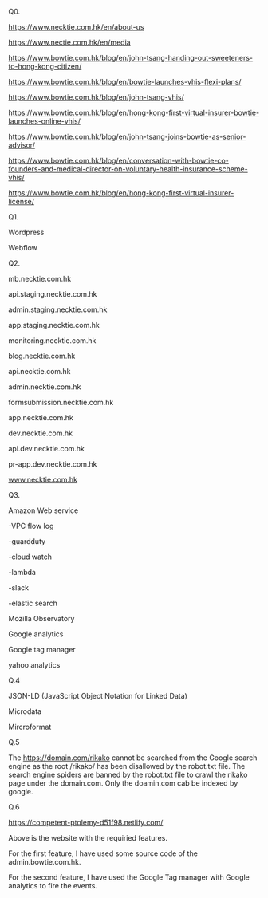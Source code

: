 Q0.

https://www.necktie.com.hk/en/about-us

https://www.nectie.com.hk/en/media

https://www.bowtie.com.hk/blog/en/john-tsang-handing-out-sweeteners-to-hong-kong-citizen/

https://www.bowtie.com.hk/blog/en/bowtie-launches-vhis-flexi-plans/

https://www.bowtie.com.hk/blog/en/john-tsang-vhis/

https://www.bowtie.com.hk/blog/en/hong-kong-first-virtual-insurer-bowtie-launches-online-vhis/

https://www.bowtie.com.hk/blog/en/john-tsang-joins-bowtie-as-senior-advisor/

https://www.bowtie.com.hk/blog/en/conversation-with-bowtie-co-founders-and-medical-director-on-voluntary-health-insurance-scheme-vhis/

https://www.bowtie.com.hk/blog/en/hong-kong-first-virtual-insurer-license/



Q1.

Wordpress

Webflow

Q2.

mb.necktie.com.hk

api.staging.necktie.com.hk

admin.staging.necktie.com.hk

app.staging.necktie.com.hk

monitoring.necktie.com.hk

blog.necktie.com.hk

api.necktie.com.hk

admin.necktie.com.hk

formsubmission.necktie.com.hk

app.necktie.com.hk

dev.necktie.com.hk

api.dev.necktie.com.hk

pr-app.dev.necktie.com.hk

www.necktie.com.hk

Q3.
 
Amazon Web service

-VPC flow log

-guardduty

-cloud watch

-lambda

-slack

-elastic search

Mozilla Observatory

Google analytics

Google tag manager

yahoo analytics

Q.4

JSON-LD (JavaScript Object Notation for Linked Data)

Microdata

Mircroformat

Q.5

The https://domain.com/rikako cannot be searched from the Google search engine as the root /rikako/ has been disallowed by the robot.txt file. The search engine spiders are banned by the robot.txt file to crawl the rikako page under the domain.com. Only the doamin.com cab be indexed by google.


Q.6

https://competent-ptolemy-d51f98.netlify.com/

Above is the website with the requiried features. 

For the first feature, I have used some source code of the admin.bowtie.com.hk.

For the second feature, I have used the Google Tag manager with Google analytics to fire the events.




